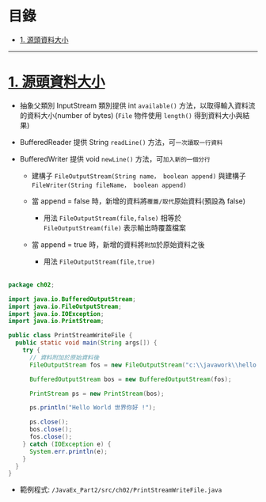 <h1 id="top">目錄</h1>

- [1. 源頭資料大小](#s1)

---

# <a id='s1' class='md-title' href='#top'>1. 源頭資料大小</a>

- 抽象父類別 InputStream 類別提供 int `available()` 方法，以取得輸入資料流的資料大小(number of bytes) (`File` 物件使用 `length()` 得到資料大小與結果)

- BufferedReader 提供 String `readLine()` 方法，可`一次讀取一行資料`

- BufferedWriter 提供 void `newLine()` 方法，可`加入新的一個分行`

  - 建構子 `FileOutputStream(String name， boolean append)` 與建構子 `FileWriter(String fileName， boolean append)`

  - 當 append = false 時，新增的資料將`覆蓋/取代`原始資料(預設為 false)

    - 用法 `FileOutputStream(file,false)` 相等於 `FileOutputStream(file)` 表示輸出時覆蓋檔案

  - 當 append = true 時，新增的資料將`附加`於原始資料之後

    - 用法 `FileOutputStream(file,true)` <br><br>

```java
package ch02;

import java.io.BufferedOutputStream;
import java.io.FileOutputStream;
import java.io.IOException;
import java.io.PrintStream;

public class PrintStreamWriteFile {
  public static void main(String args[]) {
    try {
      // 資料附加於原始資料後
      FileOutputStream fos = new FileOutputStream("c:\\javawork\\hello.txt", true);

      BufferedOutputStream bos = new BufferedOutputStream(fos);

      PrintStream ps = new PrintStream(bos);

      ps.println("Hello World 世界你好 !");

      ps.close();
      bos.close();
      fos.close();
    } catch (IOException e) {
      System.err.println(e);
    }
  }
}
```

- 範例程式: `/JavaEx_Part2/src/ch02/PrintStreamWriteFile.java`
